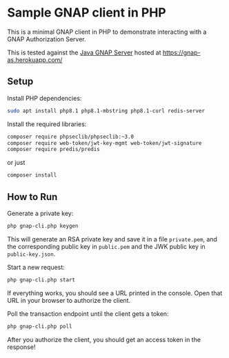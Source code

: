# Sample GNAP client in PHP

This is a minimal GNAP client in PHP to demonstrate interacting with a GNAP Authorization Server.

This is tested against the [Java GNAP Server](https://github.com/bspk/oauth.xyz-java) hosted at https://gnap-as.herokuapp.com/


## Setup

Install PHP dependencies:

```bash
sudo apt install php8.1 php8.1-mbstring php8.1-curl redis-server
```

Install the required libraries:

```bash
composer require phpseclib/phpseclib:~3.0
composer require web-token/jwt-key-mgmt web-token/jwt-signature
composer require predis/predis
```

or just

```bash
composer install
```


## How to Run

Generate a private key:

```bash
php gnap-cli.php keygen
```

This will generate an RSA private key and save it in a file `private.pem`, and the corresponding public key in `public.pem` and the JWK public key in `public-key.json`.


Start a new request:

```bash
php gnap-cli.php start
```

If everything works, you should see a URL printed in the console. Open that URL in your browser to authorize the client.

Poll the transaction endpoint until the client gets a token:

```bash
php gnap-cli.php poll
```

After you authorize the client, you should get an access token in the response!

